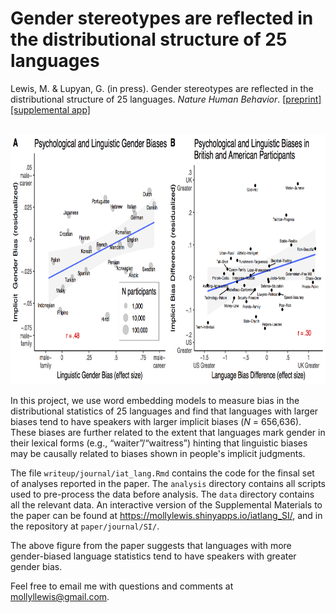 Gender stereotypes are reflected in the distributional structure of 25 languages
===

Lewis, M. & Lupyan, G. (in press). Gender stereotypes are reflected in the distributional structure of 25 languages. _Nature Human Behavior_. [[preprint]](https://psyarxiv.com/7qd3g) [[supplemental app]](https://mollylewis.shinyapps.io/iatlang_SI/)


<br>

<img src="key_fig.png?raw=true" height="400">

In this project, we use word embedding models to measure bias in the distributional statistics of 25 languages and find that languages with larger biases tend to have speakers with larger implicit biases (_N_ = 656,636). These biases are further related to the extent that languages mark gender in their lexical forms (e.g., “waiter”/“waitress”) hinting that linguistic biases may be causally related to biases shown in people's implicit judgments.

The file `writeup/journal/iat_lang.Rmd` contains the code for the finsal set of analyses reported in the paper.  The `analysis` directory contains all scripts used to pre-process the data before analysis. The `data` directory contains all the relevant data.  An interactive version of the Supplemental Materials to the paper can be found at https://mollylewis.shinyapps.io/iatlang_SI/, and in the repository at `paper/journal/SI/`.

The above figure from the paper suggests that languages with more gender-biased language statistics tend to have speakers with greater gender bias.

Feel free to email me with questions and comments at mollyllewis@gmail.com.
